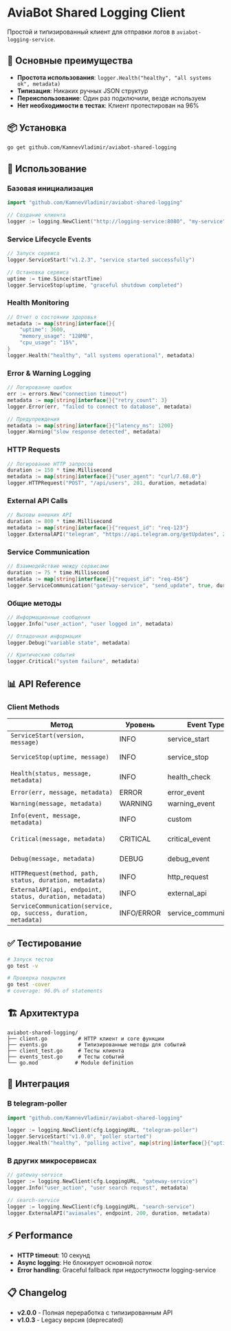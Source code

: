 # AviaBot Shared Logging Client

Простой и типизированный клиент для отправки логов в `aviabot-logging-service`.

## 🚀 Основные преимущества

- **Простота использования**: `logger.Health("healthy", "all systems ok", metadata)`
- **Типизация**: Никаких ручных JSON структур
- **Переиспользование**: Один раз подключили, везде используем
- **Нет необходимости в тестах**: Клиент протестирован на 96%

## 📦 Установка

```bash
go get github.com/KamnevVladimir/aviabot-shared-logging
```

## 🔧 Использование

### Базовая инициализация

```go
import "github.com/KamnevVladimir/aviabot-shared-logging"

// Создание клиента
logger := logging.NewClient("http://logging-service:8080", "my-service")
```

### Service Lifecycle Events

```go
// Запуск сервиса
logger.ServiceStart("v1.2.3", "service started successfully")

// Остановка сервиса
uptime := time.Since(startTime)
logger.ServiceStop(uptime, "graceful shutdown completed")
```

### Health Monitoring

```go
// Отчет о состоянии здоровья
metadata := map[string]interface{}{
    "uptime": 3600,
    "memory_usage": "128MB",
    "cpu_usage": "15%",
}
logger.Health("healthy", "all systems operational", metadata)
```

### Error & Warning Logging

```go
// Логирование ошибок
err := errors.New("connection timeout")
metadata := map[string]interface{}{"retry_count": 3}
logger.Error(err, "failed to connect to database", metadata)

// Предупреждения
metadata := map[string]interface{}{"latency_ms": 1200}
logger.Warning("slow response detected", metadata)
```

### HTTP Requests

```go
// Логирование HTTP запросов
duration := 150 * time.Millisecond
metadata := map[string]interface{}{"user_agent": "curl/7.68.0"}
logger.HTTPRequest("POST", "/api/users", 201, duration, metadata)
```

### External API Calls

```go
// Вызовы внешних API
duration := 800 * time.Millisecond
metadata := map[string]interface{}{"request_id": "req-123"}
logger.ExternalAPI("telegram", "https://api.telegram.org/getUpdates", 200, duration, metadata)
```

### Service Communication

```go
// Взаимодействие между сервисами
duration := 75 * time.Millisecond
metadata := map[string]interface{}{"request_id": "req-456"}
logger.ServiceCommunication("gateway-service", "send_update", true, duration, metadata)
```

### Общие методы

```go
// Информационные сообщения
logger.Info("user_action", "user logged in", metadata)

// Отладочная информация
logger.Debug("variable state", metadata)

// Критические события
logger.Critical("system failure", metadata)
```

## 📊 API Reference

### Client Methods

| Метод | Уровень | Event Type | Описание |
|-------|---------|------------|----------|
| `ServiceStart(version, message)` | INFO | service_start | Запуск сервиса |
| `ServiceStop(uptime, message)` | INFO | service_stop | Остановка сервиса |
| `Health(status, message, metadata)` | INFO | health_check | Состояние здоровья |
| `Error(err, message, metadata)` | ERROR | error_event | Ошибки |
| `Warning(message, metadata)` | WARNING | warning_event | Предупреждения |
| `Info(event, message, metadata)` | INFO | custom | Информационные события |
| `Critical(message, metadata)` | CRITICAL | critical_event | Критические события |
| `Debug(message, metadata)` | DEBUG | debug_event | Отладочная информация |
| `HTTPRequest(method, path, status, duration, metadata)` | INFO | http_request | HTTP запросы |
| `ExternalAPI(api, endpoint, status, duration, metadata)` | INFO | external_api | Внешние API |
| `ServiceCommunication(service, op, success, duration, metadata)` | INFO/ERROR | service_communication | Связь сервисов |

## ✅ Тестирование

```bash
# Запуск тестов
go test -v

# Проверка покрытия
go test -cover
# coverage: 96.0% of statements
```

## 🏗️ Архитектура

```
aviabot-shared-logging/
├── client.go          # HTTP клиент и core функции
├── events.go          # Типизированные методы для событий
├── client_test.go     # Тесты клиента
├── events_test.go     # Тесты событий
└── go.mod            # Module definition
```

## 🔄 Интеграция

### В telegram-poller

```go
import "github.com/KamnevVladimir/aviabot-shared-logging"

logger := logging.NewClient(cfg.LoggingURL, "telegram-poller")
logger.ServiceStart("v1.0.0", "poller started")
logger.Health("healthy", "polling active", map[string]interface{}{"uptime": 3600})
```

### В других микросервисах

```go
// gateway-service
logger := logging.NewClient(cfg.LoggingURL, "gateway-service")
logger.Info("user_action", "user search request", metadata)

// search-service
logger := logging.NewClient(cfg.LoggingURL, "search-service")
logger.ExternalAPI("aviasales", endpoint, 200, duration, metadata)
```

## ⚡ Performance

- **HTTP timeout**: 10 секунд
- **Async logging**: Не блокирует основной поток
- **Error handling**: Graceful fallback при недоступности logging-service

## 📋 Changelog

- **v2.0.0** - Полная переработка с типизированным API
- **v1.0.3** - Legacy версия (deprecated)
